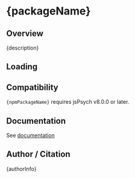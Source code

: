 # {packageName}

## Overview

{description}

## Loading

## Compatibility

`{npmPackageName}` requires jsPsych v8.0.0 or later.

## Documentation

See [documentation]({documentationUrl})

## Author / Citation

{authorInfo}
